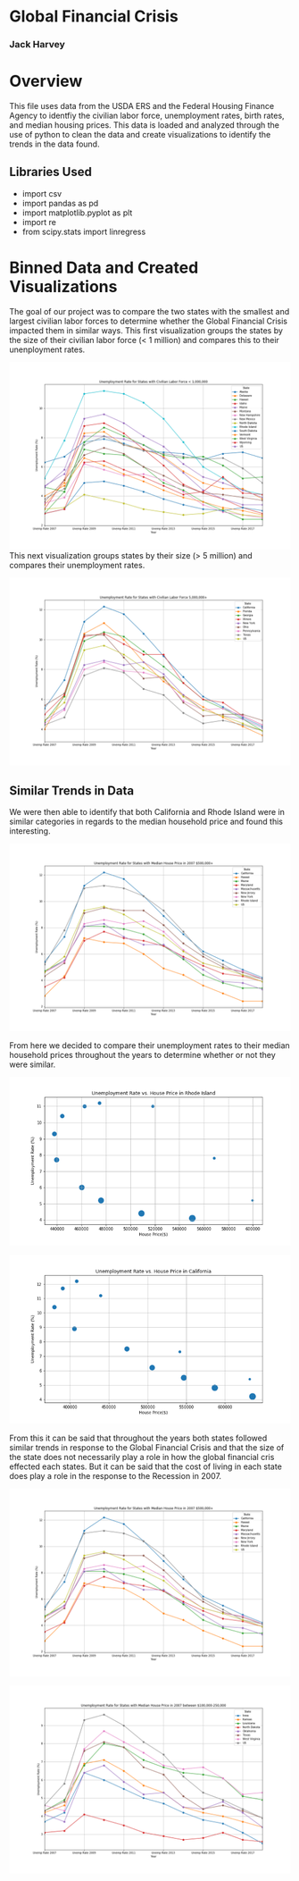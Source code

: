 # Global Financial Crisis
### Jack Harvey

# Overview
This file uses data from the USDA ERS and the Federal Housing Finance Agency to identfiy the civilian labor force, unemployment rates, birth rates, and median housing prices. This data is loaded and analyzed through the use of python to clean the data and create visualizations to identify the trends in the data found. 

## Libraries Used
* import csv
* import pandas as pd
* import matplotlib.pyplot as plt
* import re
* from scipy.stats import linregress

# Binned Data and Created Visualizations

The goal of our project was to compare the two states with the smallest and largest civilian labor forces to determine whether the Global Financial Crisis impacted them in similar ways. 
This first visualization groups the states by the size of their civilian labor force (< 1 million) and compares this to their unenployment rates.

![](Housing%20Data/Data/1m_CLF_unemp.png)
This next visualization groups states by their size (> 5 million) and compares their unemployment rates. 

![](Housing%20Data/Data/5m_CLF_unemp.png)

## Similar Trends in Data

We were then able to identify that both California and Rhode Island were in similar categories in regards to the median household price and found this interesting. 

![](Housing%20Data/Data/unemp_by_house_price_5m.png)

From here we decided to compare their unemployment rates to their median household prices throughout the years to determine whether or not they were similar.

![](Housing%20Data/Data/unemp_house_price_rhode_island.png)

![](Housing%20Data/Data/unemp_house_price_cali.png)

From this it can be said that throughout the years both states followed similar trends in response to the Global Financial Crisis and that the size of the state does not necessarily play a role in how the global financial cris effected each states. But it can be said that the cost of living in each state does play a role in the response to the Recession in 2007.

![](Housing%20Data/Data/unemp_by_house_price_5m.png)

![](Housing%20Data/Data/unemp_house_price_1m_2m.png)
